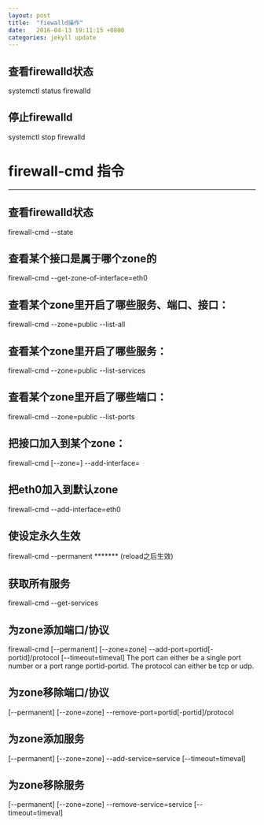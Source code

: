 ```yaml
---
layout: post
title:  "fiewalld操作"
date:   2016-04-13 19:11:15 +0800
categories: jekyll update
---
```


## 查看firewalld状态
systemctl status firewalld
## 停止firewalld
systemctl stop firewalld
# firewall-cmd 指令

---

## 查看firewalld状态
firewall-cmd --state

## 查看某个接口是属于哪个zone的
firewall-cmd --get-zone-of-interface=eth0

## 查看某个zone里开启了哪些服务、端口、接口：
firewall-cmd --zone=public --list-all

## 查看某个zone里开启了哪些服务：
firewall-cmd --zone=public --list-services

## 查看某个zone里开启了哪些端口：
firewall-cmd --zone=public --list-ports

## 把接口加入到某个zone：
firewall-cmd [--zone=<zone>] --add-interface=<interface>

## 把eth0加入到默认zone
firewall-cmd --add-interface=eth0

## 使设定永久生效
firewall-cmd --permanent *******
(reload之后生效)

## 获取所有服务
firewall-cmd --get-services

## 为zone添加端口/协议
firewall-cmd [--permanent] [--zone=zone] --add-port=portid[-portid]/protocol [--timeout=timeval]
The port can either be a single port number or a port range portid-portid. The protocol can either be tcp or udp.

## 为zone移除端口/协议
[--permanent] [--zone=zone] --remove-port=portid[-portid]/protocol

## 为zone添加服务
[--permanent] [--zone=zone] --add-service=service [--timeout=timeval]

## 为zone移除服务
[--permanent] [--zone=zone] --remove-service=service [--timeout=timeval]
